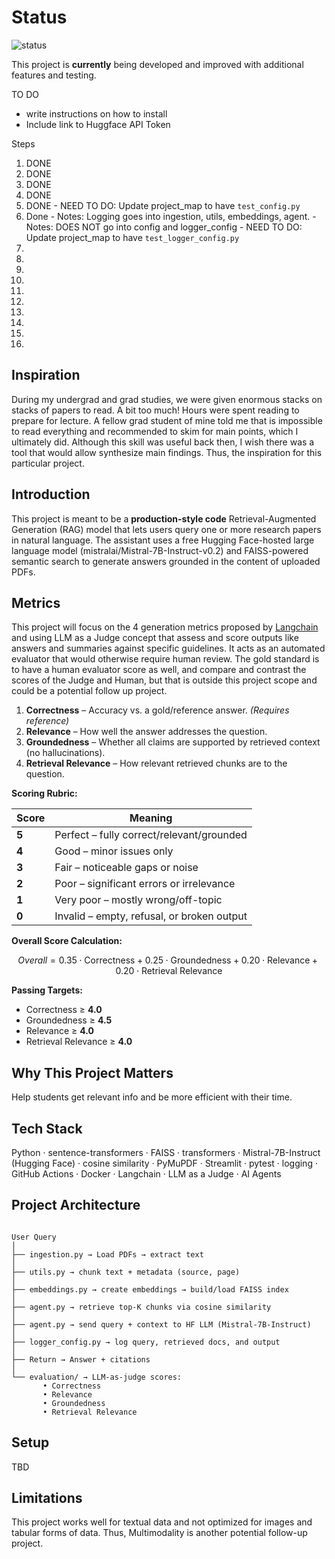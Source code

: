 # Status

![status](https://img.shields.io/badge/status-actively--developed-yellowgreen)


This project is **currently** being developed and improved with additional features and testing.

TO DO
- write instructions on how to install
- Include link to Huggface API Token 

Steps
1. DONE
2. DONE
3. DONE
4. DONE
5. DONE
       - NEED TO DO: Update project_map to have `test_config.py`
6. Done
       - Notes: Logging goes into ingestion, utils, embeddings, agent.
       - Notes: DOES NOT go into config and logger_config
       - NEED TO DO: Update project_map to have `test_logger_config.py`
7.
8.
9.
10.
11.
12.
13.
14.
15.
16.



## Inspiration

During my undergrad and grad studies, we were given enormous stacks on stacks of papers to read. A bit too much! Hours were spent reading to prepare for lecture. A fellow grad student of mine told me that is impossible to read everything and recommended to skim for main points, which I ultimately did. Although this skill was useful back then, I wish there was a tool that would allow synthesize main findings. Thus, the inspiration for this particular project. 

## Introduction

This project is meant to be a **production-style code** Retrieval-Augmented Generation (RAG) model that lets users query one or more research papers in natural language. The assistant uses a free Hugging Face-hosted large language model (mistralai/Mistral-7B-Instruct-v0.2) and FAISS-powered semantic search to generate answers grounded in the content of uploaded PDFs.

## Metrics

This project will focus on the 4 generation metrics proposed by [Langchain](https://docs.smith.langchain.com/evaluation/tutorials/rag) and using LLM as a Judge concept that assess and score outputs like answers and summaries against specific guidelines. It acts as an automated evaluator that would otherwise require human review. The gold standard is to have a human evaluator score as well, and compare and contrast the scores of the Judge and Human, but that is outside this project scope and could be a potential follow up project.

1. **Correctness** – Accuracy vs. a gold/reference answer. *(Requires reference)*
2. **Relevance** – How well the answer addresses the question.
3. **Groundedness** – Whether all claims are supported by retrieved context (no hallucinations).
4. **Retrieval Relevance** – How relevant retrieved chunks are to the question.

**Scoring Rubric:**

| Score | Meaning |
|-------|---------|
| **5** | Perfect – fully correct/relevant/grounded |
| **4** | Good – minor issues only |
| **3** | Fair – noticeable gaps or noise |
| **2** | Poor – significant errors or irrelevance |
| **1** | Very poor – mostly wrong/off-topic |
| **0** | Invalid – empty, refusal, or broken output |

**Overall Score Calculation:**

$$
Overall = 0.35 \cdot \text{Correctness} + 0.25 \cdot \text{Groundedness} + 0.20 \cdot \text{Relevance} + 0.20 \cdot \text{Retrieval Relevance}
$$

**Passing Targets:**
- Correctness ≥ **4.0**
- Groundedness ≥ **4.5**
- Relevance ≥ **4.0**
- Retrieval Relevance ≥ **4.0**

## Why This Project Matters

Help students get relevant info and be more efficient with their time.

## Tech Stack

Python · sentence-transformers · FAISS · transformers · Mistral-7B-Instruct (Hugging Face) · cosine similarity · PyMuPDF · Streamlit · pytest · logging · GitHub Actions · Docker · Langchain · LLM as a Judge · AI Agents

## Project Architecture

```text

User Query
│
├── ingestion.py → Load PDFs → extract text
│
├── utils.py → chunk text + metadata (source, page)
│
├── embeddings.py → create embeddings → build/load FAISS index
│
├── agent.py → retrieve top-K chunks via cosine similarity
│
├── agent.py → send query + context to HF LLM (Mistral-7B-Instruct)
│
├── logger_config.py → log query, retrieved docs, and output
│
├── Return → Answer + citations
│
└── evaluation/ → LLM-as-judge scores:
       • Correctness
       • Relevance
       • Groundedness
       • Retrieval Relevance

```

## Setup
TBD

## Limitations
This project works well for textual data and not optimized for images and tabular forms of data. Thus, Multimodality is another potential follow-up project. 
